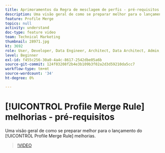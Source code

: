 ```yaml
---
title: Aprimoramentos da Regra de mesclagem de perfis - pré-requisitos
description: Uma visão geral de como se preparar melhor para o lançamento das Melhorias da regra de mesclagem de perfis.
feature: Profile Merge
topics: null
activity: understand
doc-type: feature video
team: Technical Marketing
thumbnail: 28971.jpg
kt: 3692
role: User, Developer, Data Engineer, Architect, Data Architect, Admin, Leader
level: Beginner
exl-id: f455c256-30a0-4a4c-8617-2542dbe05a6b
source-git-commit: 124f03208f2b4e3b109b3f02a2d3d59210da5cc7
workflow-type: tm+mt
source-wordcount: '34'
ht-degree: 0%

---
```


# [!UICONTROL Profile Merge Rule] melhorias - pré-requisitos

Uma visão geral de como se preparar melhor para o lançamento do [!UICONTROL Profile Merge Rule] melhorias.

>[!VIDEO](https://video.tv.adobe.com/v/28971/?quality=12)
